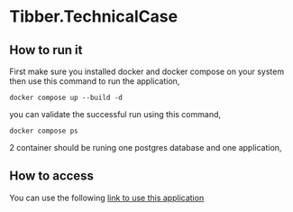 # Tibber.TechnicalCase

## How to run it

First make sure you installed docker and docker compose on your system then use this command to run the application, 
```Console
docker compose up --build -d
```

you can validate the successful run using this command, 
```Console
docker compose ps
```
2 container should be runing one postgres database and one application, 

## How to access
You can use the following [link to use this application](http://localhost:5000/swagger/index.html)
